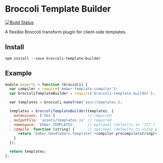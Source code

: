 # Broccoli Template Builder
 [![Build Status](https://travis-ci.org/moudy/broccoli-template-builder.svg)](https://travis-ci.org/moudy/broccoli-template-builder)

A flexible Broccoli transform plugin for client-side templates.

## Install
```
npm install --save broccoli-template-builder
```

## Example
``` js
module.exports = function (broccoli) {
  var compiler = require('ember-template-compiler');
  var broccoliTemplateBuilder = require('broccoli-template-builder');

  var templates = broccoli.makeTree('your/templates');

  templates = broccoliTemplateBuilder(templates, {
    extensions: ['hbs']               // required
  , outputFile: 'assets/templates.js' // required
  , namespace: 'Ember.TEMPLATES'      // optional (defaults to 'JST')
  , compile: function (string) {      // optional (defaults to using plain template string)
      return 'Ember.Handlebars.template('+compiler.precompile(string)+')';
    }
  });

  return templates;
};
```
